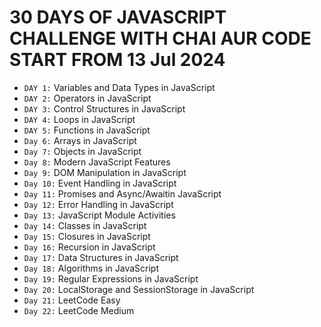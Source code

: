 # 30 DAYS OF JAVASCRIPT CHALLENGE WITH CHAI AUR CODE START FROM 13 Jul 2024

- `DAY 1:` Variables and Data Types in JavaScript
- `DAY 2:` Operators in JavaScript
- `DAY 3:` Control Structures in JavaScript
- `DAY 4:` Loops in JavaScript
- `DAY 5:` Functions in JavaScript
- `Day 6:` Arrays in JavaScript
- `Day 7:` Objects in JavaScript
- `Day 8:` Modern JavaScript Features
- `Day 9:` DOM Manipulation in JavaScript
- `Day 10:` Event Handling in JavaScript
- `Day 11:` Promises and Async/Awaitin JavaScript
- `Day 12:` Error Handling in JavaScript
- `Day 13:` JavaScript Module Activities
- `Day 14:` Classes in JavaScript
- `Day 15:` Closures in JavaScript
- `Day 16:` Recursion in JavaScript
- `Day 17:` Data Structures in JavaScript
- `Day 18:` Algorithms in JavaScript
- `Day 19:` Regular Expressions in JavaScript
- `Day 20:` LocalStorage and SessionStorage in JavaScript
- `Day 21:` LeetCode Easy
- `Day 22:` LeetCode Medium
